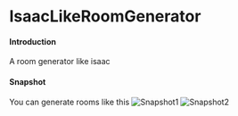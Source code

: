 # IsaacLikeRoomGenerator

#### Introduction
A room generator like isaac

#### Snapshot
You can generate rooms like this 
![Snapshot1](https://gitee.com/zhazhaniu/IsaacLikeRoomGenerator/raw/master/Snapshot/DemoLevel1.png "Snapshot1")
![Snapshot2](https://gitee.com/zhazhaniu/IsaacLikeRoomGenerator/raw/master/Snapshot/DemoLevel2.png "Snapshot2")
